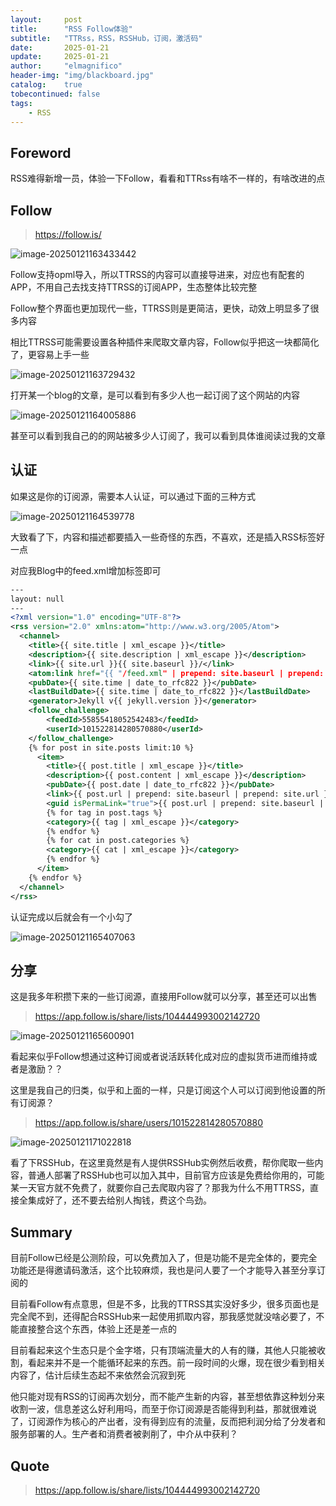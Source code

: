 ```yaml
---
layout:     post
title:      "RSS Follow体验"
subtitle:   "TTRss，RSS，RSSHub，订阅，激活码"
date:       2025-01-21
update:     2025-01-21
author:     "elmagnifico"
header-img: "img/blackboard.jpg"
catalog:    true
tobecontinued: false
tags:
    - RSS
---
```


## Foreword

RSS难得新增一员，体验一下Follow，看看和TTRss有啥不一样的，有啥改进的点



## Follow

> https://follow.is/

![image-20250121163433442](https://img.elmagnifico.tech/static/upload/elmagnifico/20250121163433541.png)

Follow支持opml导入，所以TTRSS的内容可以直接导进来，对应也有配套的APP，不用自己去找支持TTRSS的订阅APP，生态整体比较完整

Follow整个界面也更加现代一些，TTRSS则是更简洁，更快，动效上明显多了很多内容

相比TTRSS可能需要设置各种插件来爬取文章内容，Follow似乎把这一块都简化了，更容易上手一些

![image-20250121163729432](https://img.elmagnifico.tech/static/upload/elmagnifico/20250121163729488.png)

打开某一个blog的文章，是可以看到有多少人也一起订阅了这个网站的内容

![image-20250121164005886](https://img.elmagnifico.tech/static/upload/elmagnifico/20250121164005927.png)

甚至可以看到我自己的的网站被多少人订阅了，我可以看到具体谁阅读过我的文章



## 认证

如果这是你的订阅源，需要本人认证，可以通过下面的三种方式

![image-20250121164539778](https://img.elmagnifico.tech/static/upload/elmagnifico/20250121164539835.png)

大致看了下，内容和描述都要插入一些奇怪的东西，不喜欢，还是插入RSS标签好一点



对应我Blog中的feed.xml增加标签即可

```xml
---
layout: null
---
<?xml version="1.0" encoding="UTF-8"?>
<rss version="2.0" xmlns:atom="http://www.w3.org/2005/Atom">
  <channel>
    <title>{{ site.title | xml_escape }}</title>
    <description>{{ site.description | xml_escape }}</description>
    <link>{{ site.url }}{{ site.baseurl }}/</link>
    <atom:link href="{{ "/feed.xml" | prepend: site.baseurl | prepend: site.url }}" rel="self" type="application/rss+xml" />
    <pubDate>{{ site.time | date_to_rfc822 }}</pubDate>
    <lastBuildDate>{{ site.time | date_to_rfc822 }}</lastBuildDate>
    <generator>Jekyll v{{ jekyll.version }}</generator>
    <follow_challenge>
        <feedId>55855418052542483</feedId>
        <userId>101522814280570880</userId>
    </follow_challenge>    
    {% for post in site.posts limit:10 %}
      <item>
        <title>{{ post.title | xml_escape }}</title>
        <description>{{ post.content | xml_escape }}</description>
        <pubDate>{{ post.date | date_to_rfc822 }}</pubDate>
        <link>{{ post.url | prepend: site.baseurl | prepend: site.url }}</link>
        <guid isPermaLink="true">{{ post.url | prepend: site.baseurl | prepend: site.url }}</guid>
        {% for tag in post.tags %}
        <category>{{ tag | xml_escape }}</category>
        {% endfor %}
        {% for cat in post.categories %}
        <category>{{ cat | xml_escape }}</category>
        {% endfor %}
      </item>
    {% endfor %}
  </channel>
</rss>

```

认证完成以后就会有一个小勾了

![image-20250121165407063](https://img.elmagnifico.tech/static/upload/elmagnifico/20250121165407096.png)



## 分享

这是我多年积攒下来的一些订阅源，直接用Follow就可以分享，甚至还可以出售

> https://app.follow.is/share/lists/104444993002142720



![image-20250121165600901](https://img.elmagnifico.tech/static/upload/elmagnifico/20250121165600955.png)

看起来似乎Follow想通过这种订阅或者说活跃转化成对应的虚拟货币进而维持或者是激励？？



这里是我自己的归类，似乎和上面的一样，只是订阅这个人可以订阅到他设置的所有订阅源？

> https://app.follow.is/share/users/101522814280570880



![image-20250121171022818](https://img.elmagnifico.tech/static/upload/elmagnifico/20250121171022882.png)

看了下RSSHub，在这里竟然是有人提供RSSHub实例然后收费，帮你爬取一些内容，普通人部署了RSSHub也可以加入其中，目前官方应该是免费给你用的，可能某一天官方就不免费了，就要你自己去爬取内容了？那我为什么不用TTRSS，直接全集成好了，还不要去给别人掏钱，费这个鸟劲。



## Summary

目前Follow已经是公测阶段，可以免费加入了，但是功能不是完全体的，要完全功能还是得邀请码激活，这个比较麻烦，我也是问人要了一个才能导入甚至分享订阅的

目前看Follow有点意思，但是不多，比我的TTRSS其实没好多少，很多页面也是完全爬不到，还得配合RSSHub来一起使用抓取内容，那我感觉就没啥必要了，不能直接整合这个东西，体验上还是差一点的



目前看起来这个生态只是个金字塔，只有顶端流量大的人有的赚，其他人只能被收割，看起来并不是一个能循环起来的东西。前一段时间的火爆，现在很少看到相关内容了，估计后续生态起不来依然会沉寂到死

他只能对现有RSS的订阅再次划分，而不能产生新的内容，甚至想依靠这种划分来收割一波，信息差这么好利用吗，而至于你订阅源是否能得到利益，那就很难说了，订阅源作为核心的产出者，没有得到应有的流量，反而把利润分给了分发者和服务部署的人。生产者和消费者被剥削了，中介从中获利？

## Quote

> https://app.follow.is/share/lists/104444993002142720

